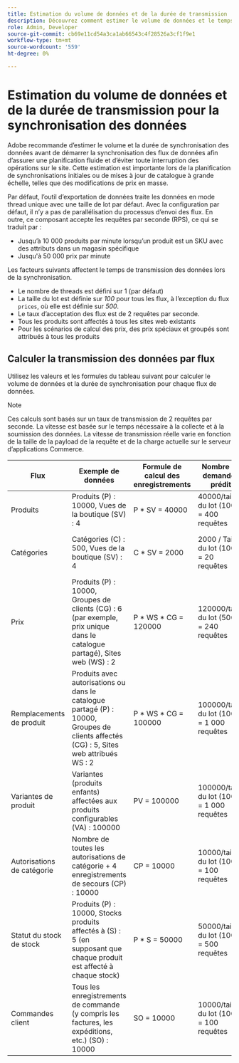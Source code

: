 ```yaml
---
title: Estimation du volume de données et de la durée de transmission
description: Découvrez comment estimer le volume de données et le temps de transmission requis pour que l’outil  [!DNL data export]  synchroniser les données de flux entre Adobe Commerce et les services connectés.
role: Admin, Developer
source-git-commit: cb69e11cd54a3ca1ab66543c4f28526a3cf1f9e1
workflow-type: tm+mt
source-wordcount: '559'
ht-degree: 0%

---
```


# Estimation du volume de données et de la durée de transmission pour la synchronisation des données

Adobe recommande d’estimer le volume et la durée de synchronisation des données avant de démarrer la synchronisation des flux de données afin d’assurer une planification fluide et d’éviter toute interruption des opérations sur le site. Cette estimation est importante lors de la planification de synchronisations initiales ou de mises à jour de catalogue à grande échelle, telles que des modifications de prix en masse.

Par défaut, l’outil d’exportation de données traite les données en mode thread unique avec une taille de lot par défaut. Avec la configuration par défaut, il n’y a pas de parallélisation du processus d’envoi des flux. En outre, ce composant accepte les requêtes par seconde (RPS), ce qui se traduit par :

- Jusqu’à 10 000 produits par minute lorsqu’un produit est un SKU avec des attributs dans un magasin spécifique
- Jusqu&#39;à 50 000 prix par minute

Les facteurs suivants affectent le temps de transmission des données lors de la synchronisation.

- Le nombre de threads est défini sur 1 (par défaut)
- La taille du lot est définie sur _100_ pour tous les flux, à l’exception du flux `prices`, où elle est définie sur _500_.
- Le taux d’acceptation des flux est de 2 requêtes par seconde.
- Tous les produits sont affectés à tous les sites web existants
- Pour les scénarios de calcul des prix, des prix spéciaux et groupés sont attribués à tous les produits


## Calculer la transmission des données par flux

Utilisez les valeurs et les formules du tableau suivant pour calculer le volume de données et la durée de synchronisation pour chaque flux de données.

>[!NOTE]
>
>Ces calculs sont basés sur un taux de transmission de 2 requêtes par seconde. La vitesse est basée sur le temps nécessaire à la collecte et à la soumission des données. La vitesse de transmission réelle varie en fonction de la taille de la payload de la requête et de la charge actuelle sur le serveur d’applications Commerce.

| Flux | Exemple de données | Formule de calcul des enregistrements | Nombre de demandes prédit | Durée de resynchronisation prévue |
| --- | --- | --- | --- | --- |
| Produits | Produits (P) : 10000, Vues de la boutique (SV) : 4 | P * SV = 40000 | 40000/taille du lot (100) = 400 requêtes | (400 requêtes * 0,5 seconde par requête) / 60 = 3,3 minutes |
| Catégories | Catégories (C) : 500, Vues de la boutique (SV) : 4 | C * SV = 2000 | 2000 / Taille du lot (100) = 20 requêtes | (20 requêtes * 0,5 seconde par requête) / 60 = 0,1 minute (4 secondes) |
| Prix | Produits (P) : 10000, Groupes de clients (CG) : 6 (par exemple, prix unique dans le catalogue partagé), Sites web (WS) : 2 | P \* WS * CG = 120000 | 120000/taille du lot (500) = 240 requêtes | (240 requêtes * 0,5 seconde par requête) / 60 = 2 minutes |
| Remplacements de produit | Produits avec autorisations ou dans le catalogue partagé (P) : 10000, Groupes de clients affectés (CG) : 5, Sites web attribués WS : 2 | P \* WS * CG = 100000 | 100000/taille du lot (100) = 1 000 requêtes | (1 000 requêtes * 0,5 seconde par requête)/60 = 8,3 minutes |
| Variantes de produit | Variantes (produits enfants) affectées aux produits configurables (VA) : 100000 | PV = 100000 | 100000/taille du lot (100) = 1 000 requêtes | (1 000 requêtes * 0,5 seconde par requête)/60 = 8,3 minutes |
| Autorisations de catégorie | Nombre de toutes les autorisations de catégorie + 4 enregistrements de secours (CP) : 10000 | CP = 10000 | 10000/taille du lot (100) = 100 requêtes | (100 requêtes * 0,5 seconde par requête) / 60 = 0,8 minute (50 secondes) |
| Statut du stock de stock | Produits (P) : 10000, Stocks produits affectés à (S) : 5 (en supposant que chaque produit est affecté à chaque stock) | P * S = 50000 | 50000/taille du lot (100) = 500 requêtes | (500 requêtes * 0,5 seconde par requête) / 60 = 4,2 minutes |
| Commandes client | Tous les enregistrements de commande (y compris les factures, les expéditions, etc.) (SO) : 10000 | SO = 10000 | 10000/taille du lot (100) = 100 requêtes | (100 requêtes * 0,5 seconde par requête) / 60 = 0,8 minute (50 secondes) |
